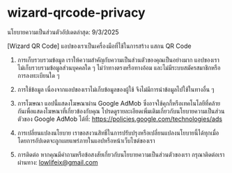 # wizard-qrcode-privacy

นโยบายความเป็นส่วนตัวอัปเดตล่าสุด: 9/3/2025

[Wizard QR Code] แอปของเราเป็นเครื่องมือที่ใช้ในการสร้าง แสกน QR Code

1. การเก็บรวบรวมข้อมูล
เราให้ความสำคัญกับความเป็นส่วนตัวของคุณเป็นอย่างมาก แอปของเรา ไม่เก็บรวบรวมข้อมูลส่วนบุคคลใด ๆ ไม่ว่าทางตรงหรือทางอ้อม และไม่มีระบบสมัครสมาชิกหรือการลงทะเบียนใด ๆ

2. การใช้ข้อมูล
เนื่องจากแอปของเราไม่เก็บข้อมูลของผู้ใช้ จึงไม่มีการนำข้อมูลไปใช้ในทางอื่น ๆ

3. การโฆษณา
แอปนี้แสดงโฆษณาผ่าน Google AdMob ซึ่งอาจใช้คุกกี้หรือเทคโนโลยีที่คล้ายกันเพื่อแสดงโฆษณาที่เกี่ยวข้องกับคุณ โปรดดูรายละเอียดเพิ่มเติมเกี่ยวกับนโยบายความเป็นส่วนตัวของ Google AdMob ได้ที่: https://policies.google.com/technologies/ads

4. การเปลี่ยนแปลงนโยบาย
เราขอสงวนสิทธิ์ในการปรับปรุงหรือเปลี่ยนแปลงนโยบายนี้ได้ทุกเมื่อ โดยการอัปเดตจะถูกเผยแพร่ภายในแอปหรือหน้าเว็บไซต์ของเรา

5. การติดต่อ
หากคุณมีคำถามหรือข้อสงสัยเกี่ยวกับนโยบายความเป็นส่วนตัวของเรา กรุณาติดต่อเราผ่านทาง: lowlifeix@gmail.com
